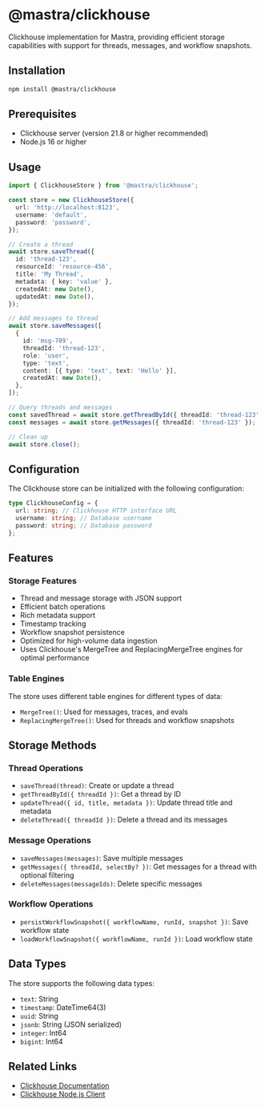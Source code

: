 # @mastra/clickhouse

Clickhouse implementation for Mastra, providing efficient storage capabilities with support for threads, messages, and workflow snapshots.

## Installation

```bash
npm install @mastra/clickhouse
```

## Prerequisites

- Clickhouse server (version 21.8 or higher recommended)
- Node.js 16 or higher

## Usage

```typescript
import { ClickhouseStore } from '@mastra/clickhouse';

const store = new ClickhouseStore({
  url: 'http://localhost:8123',
  username: 'default',
  password: 'password',
});

// Create a thread
await store.saveThread({
  id: 'thread-123',
  resourceId: 'resource-456',
  title: 'My Thread',
  metadata: { key: 'value' },
  createdAt: new Date(),
  updatedAt: new Date(),
});

// Add messages to thread
await store.saveMessages([
  {
    id: 'msg-789',
    threadId: 'thread-123',
    role: 'user',
    type: 'text',
    content: [{ type: 'text', text: 'Hello' }],
    createdAt: new Date(),
  },
]);

// Query threads and messages
const savedThread = await store.getThreadById({ threadId: 'thread-123' });
const messages = await store.getMessages({ threadId: 'thread-123' });

// Clean up
await store.close();
```

## Configuration

The Clickhouse store can be initialized with the following configuration:

```typescript
type ClickhouseConfig = {
  url: string; // Clickhouse HTTP interface URL
  username: string; // Database username
  password: string; // Database password
};
```

## Features

### Storage Features

- Thread and message storage with JSON support
- Efficient batch operations
- Rich metadata support
- Timestamp tracking
- Workflow snapshot persistence
- Optimized for high-volume data ingestion
- Uses Clickhouse's MergeTree and ReplacingMergeTree engines for optimal performance

### Table Engines

The store uses different table engines for different types of data:

- `MergeTree()`: Used for messages, traces, and evals
- `ReplacingMergeTree()`: Used for threads and workflow snapshots

## Storage Methods

### Thread Operations

- `saveThread(thread)`: Create or update a thread
- `getThreadById({ threadId })`: Get a thread by ID
- `updateThread({ id, title, metadata })`: Update thread title and metadata
- `deleteThread({ threadId })`: Delete a thread and its messages

### Message Operations

- `saveMessages(messages)`: Save multiple messages
- `getMessages({ threadId, selectBy? })`: Get messages for a thread with optional filtering
- `deleteMessages(messageIds)`: Delete specific messages

### Workflow Operations

- `persistWorkflowSnapshot({ workflowName, runId, snapshot })`: Save workflow state
- `loadWorkflowSnapshot({ workflowName, runId })`: Load workflow state

## Data Types

The store supports the following data types:

- `text`: String
- `timestamp`: DateTime64(3)
- `uuid`: String
- `jsonb`: String (JSON serialized)
- `integer`: Int64
- `bigint`: Int64

## Related Links

- [Clickhouse Documentation](https://clickhouse.com/docs)
- [Clickhouse Node.js Client](https://github.com/clickhouse/clickhouse-js)
